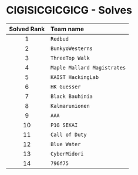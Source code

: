 # CIGISICGICGICG - Solves
| Solved Rank | Team name |
|:-----------:|:----------|
| 1 | `Redbud` |
| 2 | `BunkyoWesterns` |
| 3 | `ThreeTop Walk` |
| 4 | `Maple Mallard Magistrates` |
| 5 | `KAIST HackingLab` |
| 6 | `HK Guesser` |
| 7 | `Black Bauhinia` |
| 8 | `Kalmarunionen` |
| 9 | `AAA` |
| 10 | `P1G SEKAI` |
| 11 | `Call of Duty` |
| 12 | `Blue Water` |
| 13 | `CyberMidori` |
| 14 | `796f75` |
